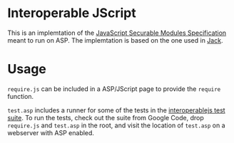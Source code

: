Interoperable JScript
=====================

This is an implemtation of the [JavaScript Securable Modules Specification](https://wiki.mozilla.org/ServerJS/Modules/SecurableModules) meant to run on ASP. The implemtation is based on the one used in [Jack](http://jackjs.org).

# Usage

`require.js` can be included in a ASP/JScript page to provide the `require` function.

`test.asp` includes a runner for some of the tests in the [interoperablejs test suite](http://code.google.com/p/interoperablejs/). To run the tests, check out 
the suite from Google Code, drop `require.js` and `test.asp` in the root, and 
visit the location of `test.asp` on a webserver with ASP enabled.
